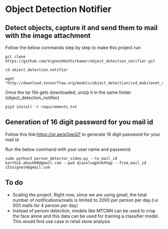 # Object Detection Notifier
## **Detect objects, capture it and send them to mail with the image attachment**

Follow the below commands step by step to make this project run

```
git clone https://github.com/VigneshKathirkamar/object_detection_notifier.git

cd object_detection_notifier

wget "http://download.tensorflow.org/models/object_detection/ssd_mobilenet_v2_coco_2018_03_29.tar.gz"
```
Once the tar file gets downloaded, unzip it in the same folder (object_detection_notifier)

```
pip3 install -r requirements.txt
```
## Generation of 16 digit password for you mail id
Follow this link:https://qr.ae/pGepQ7 to generate 16 digit password for your mail id

Run the below command with your user name and password.

```sudo python3 person_detector_video.py --to_mail_id karthik.akash08@gmail.com --pwd qlaxxlvqpknkhhqp --from_mail_id i51vignesh@gmail.com```

## To do
- Scaling the project. Right now, since we are using gmail, the total number of notifications/mails is limited to 2000 per person per day.(i.e 500 mails for 4 person per day)
- Instead of person detection, models like MTCNN can be used to crop the face alone and this data can be used for training a classifier model. This would find use case in retail store analysis
